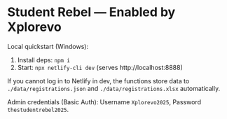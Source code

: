 # Student Rebel — Enabled by Xplorevo

Local quickstart (Windows):

1. Install deps: `npm i`
2. Start: `npx netlify-cli dev` (serves http://localhost:8888)

If you cannot log in to Netlify in dev, the functions store data to `./data/registrations.json` and `./data/registrations.xlsx` automatically.

Admin credentials (Basic Auth): Username `Xplorevo2025`, Password `thestudentrebel2025`.


